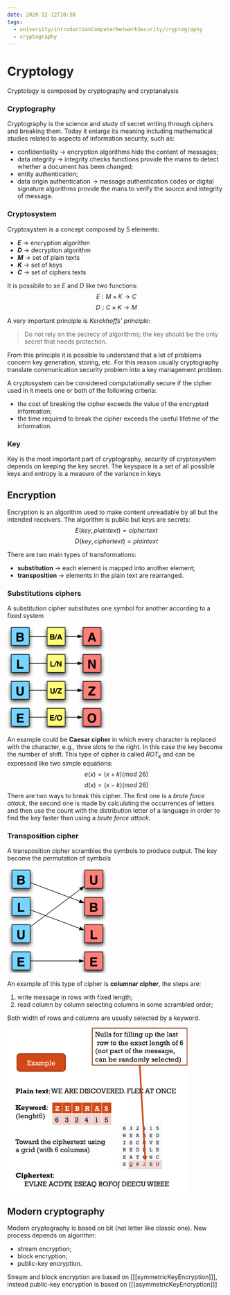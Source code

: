 ```yaml
---
date: 2020-12-12T10:38
tags:
  - university/introductionComputerNetworkSecurity/cryptography
  - cryptography
---
```


# Cryptology
Cryptology is composed by cryptography and cryptanalysis

### Cryptography
Cryptography is the science and study of secret writing through ciphers and breaking them. Today it enlarge its meaning including mathematical studies related to aspects of information security, such as:

* confidentiality → encryption algorithms hide the content of messages;
* data integrity → integrity checks functions provide the mains to detect whether a document has been changed;
* entity authentication;
* data origin authentication → message authentication codes or digital signature algorithms provide the mans to verify the source and integrity of message.

### Cryptosystem
Cryptosystem is a concept composed by 5 elements:

* ***E*** → encryption algorithm
* ***D*** → decryption algorithm
* ***M*** → set of plain texts
* ***K*** → set of keys
* ***C*** → set of ciphers texts

It is possibile to se *E* and *D* like two functions:
$$
E:M\times K \to C 
$$
$$
D:C\times K \to M 
$$

A very important principle is *Kerckhoffs' principle*:
> Do not rely on the secrecy of algorithms; the key should be the only secret that needs protection.

From this principle it is possible to understand that a lot of problems concern key generation, storing, etc. For this reason usually cryptography translate communication security problem into a key management problem.

A cryptosystem can be considered computationally secure if the cipher used in it meets one or both of the following criteria:

* the cost of breaking the cipher exceeds the value of the encrypted information;
* the time required to break the cipher exceeds the useful lifetime of the information.

### Key
Key is the most important part of cryptography, security of cryptosystem depends on keeping the key secret. The keyspace is a set of all possible keys and entropy is a measure of the variance in keys

## Encryption
Encryption is an algorithm used to make content unreadable by all but the intended receivers. The algorithm is public but keys are secrets:
$$
E(key,plaintext) = ciphertext
$$
$$
D(key,ciphertext) = plaintext
$$

There are two main types of transformations:

* **substitution** → each element is mapped into another element;
* **transposition** → elements in the plain text are rearranged.

### Substitutions ciphers
A substitution cipher substitutes one symbol for another according to a fixed system

![Substitution ciphers](./static/substitutionCiphers.png)

An example could be **Caesar cipher** in which every character is replaced with the character, e.g., three slots to the right. In this case the key become the number of shift.
This type of cipher is called $ROT_k$ and can be expressed like two simple equations:
$$
e(x) = (x + k) (mod\ 26)
$$
$$
d(x) = (x - k) (mod\ 26)
$$
There are two ways to break this cipher. The first one is a *brute force attack*, the second one is made by calculating the occurrences of letters and then use the count with the distribution letter of a language in order to find the key faster than using a *brute force attack*.

### Transposition cipher
A transposition cipher scrambles the symbols to produce output. The key become the permutation of symbols

![Transposition cipher](./static/transpositionCiphers.png)

An example of this type of cipher is **columnar cipher**, the steps are:

1. write message in rows with fixed length;
2. read column by column selecting columns in some scrambled order;

Both width of rows and columns are usually selected by a keyword.

![Columnar cipher](./static/columnarCipher.png)

## Modern cryptography
Modern cryptography is based on bit (not letter like classic one). New process depends on algorithm:

* stream encryption; 
* block encryption;
* public-key encryption.

Stream and block encryption are based on [[[symmetricKeyEncryption]]], instead public-key encryption is based on [[[asymmetricKeyEncryption]]]
